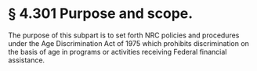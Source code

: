 # § 4.301   Purpose and scope.

The purpose of this subpart is to set forth NRC policies and procedures under the Age Discrimination Act of 1975 which prohibits discrimination on the basis of age in programs or activities receiving Federal financial assistance.




